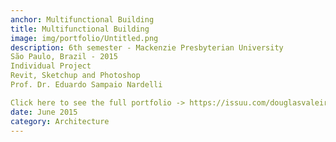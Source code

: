 ```yaml
---
anchor: Multifunctional Building
title: Multifunctional Building
image: img/portfolio/Untitled.png
description: 6th semester - Mackenzie Presbyterian University
São Paulo, Brazil - 2015
Individual Project
Revit, Sketchup and Photoshop
Prof. Dr. Eduardo Sampaio Nardelli

Click here to see the full portfolio -> https://issuu.com/douglasvaleirolopes/docs/portfolio_online?e=23661063/33524900
date: June 2015
category: Architecture
---
```

